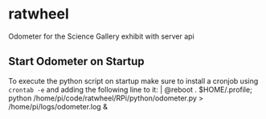 # ratwheel
Odometer for the Science Gallery exhibit with server api

## Start Odometer on Startup
To execute the python script on startup make sure to install a cronjob using
``crontab -e``
and adding the following line to it:
| @reboot . $HOME/.profile; python /home/pi/code/ratwheel/RPi/python/odometer.py > /home/pi/logs/odometer.log &
